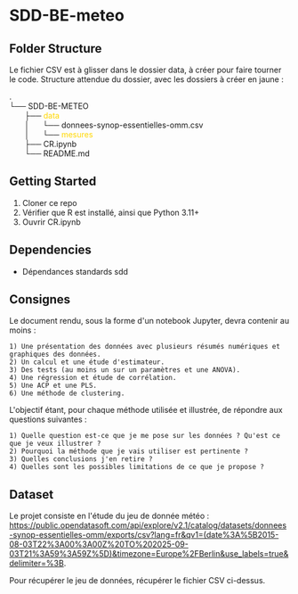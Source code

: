 # SDD-BE-meteo


## Folder Structure
Le fichier CSV est à glisser dans le dossier data, à créer pour faire tourner le code. Structure attendue du dossier, avec les dossiers à créer en jaune :  


.  
└── SDD-BE-METEO  
&nbsp;&nbsp;&nbsp;&nbsp;&nbsp;&nbsp;&nbsp;├── <span style="color:gold">data</span>  
&nbsp;&nbsp;&nbsp;&nbsp;&nbsp;&nbsp;&nbsp;│&nbsp;&nbsp;&nbsp;&nbsp;&nbsp;&nbsp;└── donnees-synop-essentielles-omm.csv  
&nbsp;&nbsp;&nbsp;&nbsp;&nbsp;&nbsp;&nbsp;│&nbsp;&nbsp;&nbsp;&nbsp;&nbsp;&nbsp;└── <span style="color:gold">mesures</span>  
&nbsp;&nbsp;&nbsp;&nbsp;&nbsp;&nbsp;&nbsp;├── CR.ipynb  
&nbsp;&nbsp;&nbsp;&nbsp;&nbsp;&nbsp;&nbsp;└── README.md


## Getting Started

1. Cloner ce repo
2. Vérifier que R est installé, ainsi que Python 3.11+
3. Ouvrir CR.ipynb

## Dependencies

- Dépendances standards sdd 

## Consignes 

Le document rendu, sous la forme d'un notebook Jupyter, devra contenir au moins :

    1) Une présentation des données avec plusieurs résumés numériques et graphiques des données.
    2) Un calcul et une étude d'estimateur.
    3) Des tests (au moins un sur un paramètres et une ANOVA).
    4) Une régression et étude de corrélation.
    5) Une ACP et une PLS.
    6) Une méthode de clustering.

L'objectif étant, pour chaque méthode utilisée et illustrée, de répondre aux questions suivantes :

    1) Quelle question est-ce que je me pose sur les données ? Qu'est ce que je veux illustrer ? 
    2) Pourquoi la méthode que je vais utiliser est pertinente ? 
    3) Quelles conclusions j'en retire ? 
    4) Quelles sont les possibles limitations de ce que je propose ? 

## Dataset
Le projet consiste en l'étude du jeu de donnée météo : https://public.opendatasoft.com/api/explore/v2.1/catalog/datasets/donnees-synop-essentielles-omm/exports/csv?lang=fr&qv1=(date%3A%5B2015-08-03T22%3A00%3A00Z%20TO%202025-09-03T21%3A59%3A59Z%5D)&timezone=Europe%2FBerlin&use_labels=true&delimiter=%3B.

Pour récupérer le jeu de données, récupérer le fichier CSV ci-dessus.
